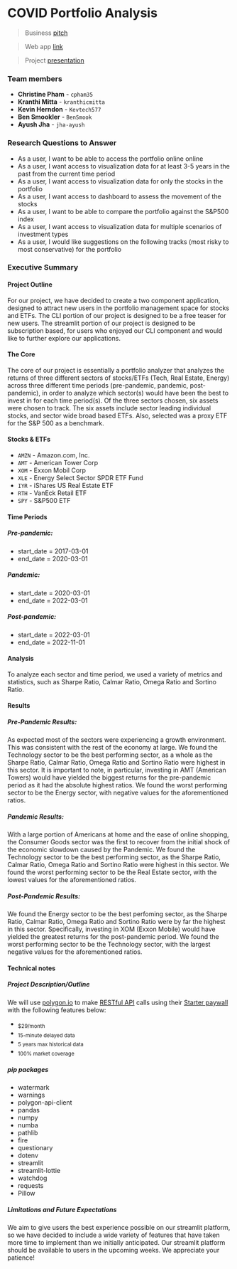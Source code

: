 # COVID Portfolio Analysis
> Business [pitch](https://share.synthesia.io/606a3c1a-5dc5-4f5e-b62c-714122d22ebd "Avatar pitch")

> Web app [link](https://jha-ayush-finance-portfolio-analyzer-home-dnt6yf.streamlit.app/ "Portfolio analyzer web app")

> Project [presentation](https://docs.google.com/presentation/d/1h6WeGVXbMMQkdrFOkK9d-qfRLPB0UTQduO6VTPxZbtA/edit?usp=sharing "Portfolio Analyzer")


### Team members
- **Christine Pham**  -  `cpham35`
- **Kranthi Mitta**  -  `kranthicmitta`
- **Kevin Herndon**  -  `Kevtech577`
- **Ben Smookler**  -  `BenSmook`
- **Ayush Jha**  -  `jha-ayush`

### Research Questions to Answer
- As a user, I want to be able to access the portfolio online online
- As a user, I want access to visualization data for at least 3-5 years in the past from the current time period
- As a user, I want access to visualization data for only the stocks in the portfolio
- As a user, I want access to dashboard to assess the movement of the stocks
- As a user, I want to be able to compare the portfolio against the S&P500 index
- As a user, I want access to visualization data for multiple scenarios of investment types
- As a user, I would like suggestions on the following tracks (most risky to most conservative) for the portfolio


### Executive Summary

#### Project Outline
For our project, we have decided to create a two component application, designed to attract new users in the portfolio management space for stocks and ETFs. The CLI portion of our project is designed to be a free teaser for new users. The streamlit portion of our project is designed to be subscription based, for users who enjoyed our CLI component and would like to further explore our applications.

#### The Core
The core of our project is essentially a portfolio analyzer that analyzes the returns of three different sectors of stocks/ETFs (Tech, Real Estate, Energy) across three different time periods (pre-pandemic, pandemic, post-pandemic), in order to analyze which sector(s) would have been the best to invest in for each time period(s). Of the three sectors chosen, six assets were chosen to track. The six assets include sector leading individual stocks, and sector wide broad based ETFs. Also, selected was a proxy ETF for the S&P 500 as a benchmark. 

#### Stocks & ETFs
- `AMZN` - Amazon.com, Inc.
- `AMT` - American Tower Corp
- `XOM` - Exxon Mobil Corp
- `XLE` - Energy Select Sector SPDR ETF Fund
- `IYR` - iShares US Real Estate ETF
- `RTH` - VanEck Retail ETF
- `SPY` - S&P500 ETF

#### Time Periods
##### Pre-pandemic:
- start_date = 2017-03-01
- end_date = 2020-03-01

##### Pandemic:
- start_date = 2020-03-01
- end_date = 2022-03-01

##### Post-pandemic:
- start_date = 2022-03-01
- end_date = 2022-11-01


#### Analysis
To analyze each sector and time period, we used a variety of metrics and statistics, such as Sharpe Ratio, Calmar Ratio, Omega Ratio and Sortino Ratio.


#### Results

##### Pre-Pandemic Results:
As expected most of the sectors were experiencing a growth environment. This was consistent with the rest of the economy at large. We found the Technology sector to be the best performing sector, as a whole as the Sharpe Ratio, Calmar Ratio, Omega Ratio and Sortino Ratio were highest in this sector. It is important to note, in particular, investing in AMT (American Towers) would have yielded the biggest returns for the pre-pandemic period as it had the absolute highest ratios. We found the worst performing sector to be the Energy sector, with negative values for the aforementioned ratios.

##### Pandemic Results:
With a large portion of Americans at home and the ease of online shopping, the Consumer Goods sector was the first to recover from the initial shock of the economic slowdown caused by the Pandemic. We found the Technology sector to be the best performing sector, as the Sharpe Ratio, Calmar Ratio, Omega Ratio and Sortino Ratio were highest in this sector. We found the worst performing sector to be the Real Estate sector, with the lowest values for the aforementioned ratios.

##### Post-Pandemic Results:
We found the Energy sector to be the best perfoming sector, as the Sharpe Ratio, Calmar Ratio, Omega Ratio and Sortino Ratio were by far the highest in this sector. Specifically, investing in XOM (Exxon Mobile) would have yielded the greatest returns for the post-pandemic period. We found the worst performing sector to be the Technology sector, with the largest negative values for the aforementioned ratios.



#### Technical notes

##### Project Description/Outline
We will use [polygon.io](https://polygon.io/ "Polygon.io") to make [RESTful API](https://polygon.io/docs/stocks/getting-started "Polygon Stocks API Docs") calls using their [Starter paywall](https://polygon.io/pricing "Polygon pricing") with the following features below:

- <sub>$29/month</sub>
- <sub>15-minute delayed data</sub>
- <sub>5 years max historical data</sub>
- <sub>100% market coverage</sub>


##### pip packages

- watermark
- warnings
- polygon-api-client
- pandas
- numpy
- numba
- pathlib
- fire
- questionary
- dotenv
- streamlit
- streamlit-lottie
- watchdog
- requests
- Pillow


##### Limitations and Future Expectations
We aim to give users the best experience possible on our streamlit platform, so we have decided to include a wide variety of features that have taken more time to implement than we initially anticipated. Our streamlit platform should be available to users in the upcoming weeks. We appreciate your patience!




